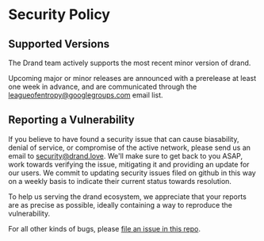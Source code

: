# Security Policy

## Supported Versions

The Drand team actively supports the most recent minor version of drand.

Upcoming major or minor releases are announced with a prerelease at least one week in advance, and are communicated through the leagueofentropy@googlegroups.com email list.

## Reporting a Vulnerability

If you believe to have found a security issue that can cause biasability, denial of service, or compromise of the active network, please send us an email to security@drand.love. We'll make sure to get back to you ASAP, work towards verifying the issue, mitigating it and providing an update for our users. We commit to updating security issues filed on github in this way on a weekly basis to indicate their current status towards resolution.

To help us serving the drand ecosystem, we appreciate that your reports are as precise as possible, ideally containing a way to reproduce the vulnerability.

For all other kinds of bugs, please [file an issue in this repo](https://github.com/drand/drand/issues/new). 

